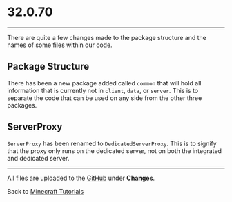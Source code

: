 # <a name="32070"></a>32.0.70
---

There are quite a few changes made to the package structure and the names of some files within our code.

## <a name="package-structure"></a>Package Structure

There has been a new package added called `common` that will hold all information that is currently not in `client`, `data`, or `server`. This is to separate the code that can be used on any side from the other three packages.

## <a name="serverproxy"></a>ServerProxy

`ServerProxy` has been renamed to `DedicatedServerProxy`. This is to signify that the proxy only runs on the dedicated server, not on both the integrated and dedicated server.

---
All files are uploaded to the [GitHub](https://github.com/ChampionAsh5357/1.16.x-Minecraft-Tutorial/tree/1.16.1-32.0.70-web) under **Changes**.

Back to [Minecraft Tutorials](../../index)  